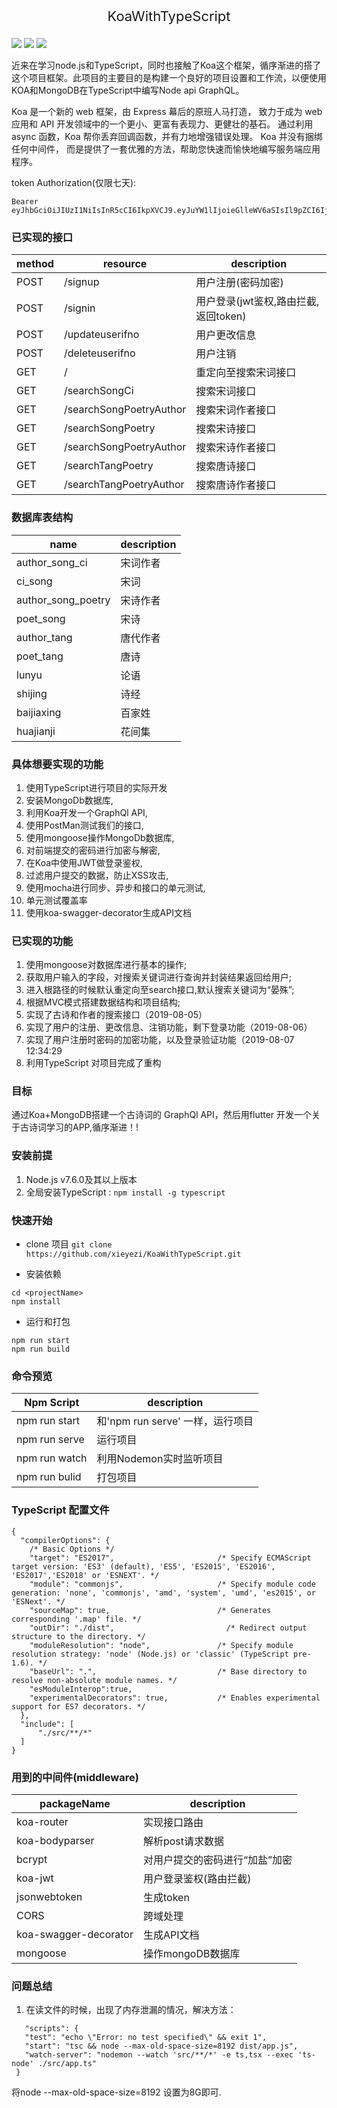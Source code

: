 <p align="center" style="font-size:22px;">KoaWithTypeScript</p>

 ![](https://img.shields.io/badge/koa-v2.7.0-brightgreen) ![](https://img.shields.io/badge/TypeScript-v3.5.2-orange) ![](https://img.shields.io/badge/build-passing-brightgreen)

  近来在学习node.js和TypeScript，同时也接触了Koa这个框架，循序渐进的搭了这个项目框架。此项目的主要目的是构建一个良好的项目设置和工作流，以便使用KOA和MongoDB在TypeScript中编写Node api GraphQL。


  Koa 是一个新的 web 框架，由 Express 幕后的原班人马打造， 致力于成为 web 应用和 API 开发领域中的一个更小、更富有表现力、更健壮的基石。 通过利用 async 函数，Koa 帮你丢弃回调函数，并有力地增强错误处理。 Koa 并没有捆绑任何中间件， 而是提供了一套优雅的方法，帮助您快速而愉快地编写服务端应用程序。

token Authorization(仅限七天):
```
Bearer eyJhbGciOiJIUzI1NiIsInR5cCI6IkpXVCJ9.eyJuYW1lIjoieGlleWV6aSIsIl9pZCI6IjVkNTQxYjBhNjRlYjhlYjE3MDdiNjU1NiIsImlhdCI6MTU2NTg3NzE5NiwiZXhwIjoxNTY2NDgxOTk2fQ.CCkvk0tv_XhJN3_mPWZlKfIcsu4EtB_yh4dR7k4Nfhk
```

### 已实现的接口
 method | resource | description
 ---- | --- | ----
 POST |	/signup	          |   用户注册(密码加密)
 POST |	/signin	          |      用户登录(jwt鉴权,路由拦截,返回token) 
 POST |	/updateuserifno	  |       用户更改信息
 POST |	/deleteuserifno	  |       用户注销
 GET  |	/   |  重定向至搜索宋词接口
 GET  |	/searchSongCi | 搜索宋词接口
 GET  |	/searchSongPoetryAuthor  |	 搜索宋词作者接口
 GET  |	/searchSongPoetry | 搜索宋诗接口
 GET  |	/searchSongPoetryAuthor  |	 搜索宋诗作者接口
 GET  |	/searchTangPoetry | 搜索唐诗接口
 GET  |	/searchTangPoetryAuthor  |	 搜索唐诗作者接口


### 数据库表结构

 name | description
 ---- | ---
 author_song_ci | 宋词作者
 ci_song     | 宋词
 author_song_poetry | 宋诗作者
 poet_song   | 宋诗
 author_tang | 唐代作者
 poet_tang   | 唐诗
 lunyu       | 论语
 shijing | 诗经
 baijiaxing  | 百家姓
 huajianji   | 花间集
 

### 具体想要实现的功能
  1. 使用TypeScript进行项目的实际开发
  2. 安装MongoDb数据库,
  3. 利用Koa开发一个GraphQl API,
  4. 使用PostMan测试我们的接口,
  5. 使用mongoose操作MongoDb数据库,
  6. 对前端提交的密码进行加密与解密,
  7. 在Koa中使用JWT做登录鉴权,
  8. 过滤用户提交的数据，防止XSS攻击,
  9. 使用mocha进行同步、异步和接口的单元测试,
  10. 单元测试覆盖率
  11. 使用koa-swagger-decorator生成API文档



### 已实现的功能
  1. 使用mongoose对数据库进行基本的操作;
  2. 获取用户输入的字段，对搜索关键词进行查询并封装结果返回给用户;
  3. 进入根路径的时候默认重定向至search接口,默认搜索关键词为“晏殊”;
  4. 根据MVC模式搭建数据结构和项目结构;
  5. 实现了古诗和作者的搜索接口（2019-08-05）
  6. 实现了用户的注册、更改信息、注销功能，剩下登录功能（2019-08-06）
  7. 实现了用户注册时密码的加密功能，以及登录验证功能（2019-08-07 12:34:29
  8. 利用TypeScript 对项目完成了重构


###  目标
  通过Koa+MongoDB搭建一个古诗词的 GraphQl API，然后用flutter 开发一个关于古诗词学习的APP,循序渐进！!


### 安装前提
1. Node.js v7.6.0及其以上版本
2. 全局安装TypeScript : `npm install -g typescript`

### 快速开始

* clone 项目
`git clone https://github.com/xieyezi/KoaWithTypeScript.git `

* 安装依赖
```
cd <projectName>
npm install
```
* 运行和打包
```
npm run start
npm run build
```
### 命令预览

 Npm Script | description
 ---- | ---
 npm run start | 和'npm run serve' 一样，运行项目
 npm run serve | 运行项目
 npm run watch | 利用Nodemon实时监听项目
 npm run bulid | 打包项目

###  TypeScript 配置文件

```
{
  "compilerOptions": {
    /* Basic Options */
    "target": "ES2017",                       /* Specify ECMAScript target version: 'ES3' (default), 'ES5', 'ES2015', 'ES2016', 'ES2017','ES2018' or 'ESNEXT'. */
    "module": "commonjs",                     /* Specify module code generation: 'none', 'commonjs', 'amd', 'system', 'umd', 'es2015', or 'ESNext'. */
    "sourceMap": true,                        /* Generates corresponding '.map' file. */
    "outDir": "./dist",                         /* Redirect output structure to the directory. */
    "moduleResolution": "node",               /* Specify module resolution strategy: 'node' (Node.js) or 'classic' (TypeScript pre-1.6). */
    "baseUrl": ".",                           /* Base directory to resolve non-absolute module names. */
    "esModuleInterop":true,
    "experimentalDecorators": true,           /* Enables experimental support for ES7 decorators. */
  },
  "include": [
      "./src/**/*"
  ]
}
```
### 用到的中间件(middleware)

packageName | description
 ---- | ---
 koa-router | 实现接口路由
 koa-bodyparser | 解析post请求数据
 bcrypt | 对用户提交的密码进行“加盐”加密
 koa-jwt | 用户登录鉴权(路由拦截)
 jsonwebtoken | 生成token
 CORS | 跨域处理
 koa-swagger-decorator | 生成API文档
 mongoose | 操作mongoDB数据库


### 问题总结
  1. 在读文件的时候，出现了内存泄漏的情况，解决方法：
 ```
    "scripts": {
    "test": "echo \"Error: no test specified\" && exit 1",
    "start": "tsc && node --max-old-space-size=8192 dist/app.js",
    "watch-server": "nodemon --watch 'src/**/*' -e ts,tsx --exec 'ts-node' ./src/app.ts"
  }
 ```
 将node --max-old-space-size=8192 设置为8G即可.